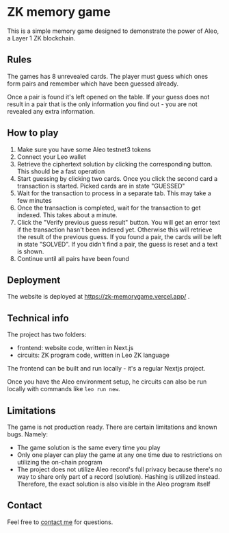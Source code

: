 # ZK memory game

This is a simple memory game designed to demonstrate the power of Aleo, a Layer 1 ZK blockchain.

## Rules

The games has 8 unrevealed cards. The player must guess which ones form pairs and remember which have been guessed already.

Once a pair is found it's left opened on the table. If your guess does not result in a pair that is the only information you find out - you are not revealed any extra information.

## How to play

1. Make sure you have some Aleo testnet3 tokens
1. Connect your Leo wallet
1. Retrieve the ciphertext solution by clicking the corresponding button. This should be a fast operation
1. Start guessing by clicking two cards. Once you click the second card a transaction is started. Picked cards are in state "GUESSED"
1. Wait for the transaction to process in a separate tab. This may take a few minutes
1. Once the transaction is completed, wait for the transaction to get indexed. This takes about a minute.
1. Click the "Verify previous guess result" button. You will get an error text if the transaction hasn't been indexed yet. Otherwise this will retrieve the result of the previous guess. If you found a pair, the cards will be left in state "SOLVED". If you didn't find a pair, the guess is reset and a text is shown.
1. Continue until all pairs have been found

## Deployment

The website is deployed at https://zk-memorygame.vercel.app/ .

## Technical info

The project has two folders:

- frontend: website code, written in Next.js
- circuits: ZK program code, written in Leo ZK language

The frontend can be built and run locally - it's a regular Nextjs project.

Once you have the Aleo environment setup, he circuits can also be run locally with commands like `leo run new`.

## Limitations

The game is not production ready. There are certain limitations and known bugs. Namely:

- The game solution is the same every time you play
- Only one player can play the game at any one time due to restrictions on utilizing the on-chain program
- The project does not utilize Aleo record's full privacy because there's no way to share only part of a record (solution). Hashing is utilized instead. Therefore, the exact solution is also visible in the Aleo program itself

## Contact

Feel free to [contact me](https://linktr.ee/lauripeltonen) for questions.
